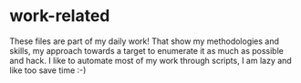 # work-related
These files are part of my daily work! That show my methodologies and skills, my approach towards a target to enumerate it as much as possible and hack. I like to automate most of my work through scripts, I am lazy and like too save time :-)
